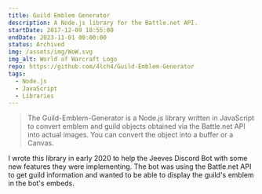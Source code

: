```yaml
---
title: Guild Emblem Generator
description: A Node.js library for the Battle.net API.
startDate: 2017-12-09 18:55:00
endDate: 2023-11-01 00:00:00
status: Archived
img: /assets/img/WoW.svg
img_alt: World of Warcraft Logo
repo: https://github.com/4lch4/Guild-Emblem-Generator
tags:
  - Node.js
  - JavaScript
  - Libraries
---
```


> The Guild-Emblem-Generator is a Node.js library written in JavaScript to convert emblem and guild objects obtained via the Battle.net API into actual images. You can convert the object into a buffer or a Canvas.

I wrote this library in early 2020 to help the Jeeves Discord Bot with some new features they were implementing. The bot was using the Battle.net API to get guild information and wanted to be able to display the guild's emblem in the bot's embeds.
